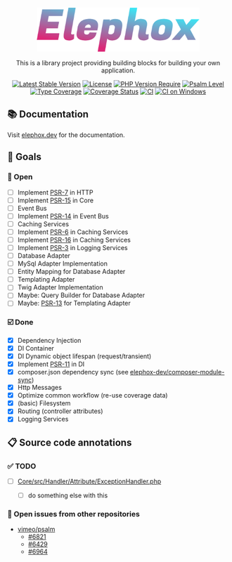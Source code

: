<p align=center>
  <img src="https://raw.githubusercontent.com/elephox-dev/.github/main/profile/logo.svg" alt="Elephox Logo" height=100>
</p>

<p align=center>
  This is a library project providing building blocks for building your own application.
</p>

<p align="center">
  <a href="https://packagist.org/packages/elephox/framework"><img src="https://poser.pugx.org/elephox/framework/v" alt="Latest Stable Version"></a>
  <a href="https://packagist.org/packages/elephox/framework"><img src="https://poser.pugx.org/elephox/framework/license" alt="License"></a>
  <a href="https://packagist.org/packages/elephox/framework"><img src="https://poser.pugx.org/elephox/framework/require/php" alt="PHP Version Require"></a>
  <a href="https://shepherd.dev/github/elephox-dev/framework"><img src="https://shepherd.dev/github/elephox-dev/framework/level.svg" alt="Psalm Level"></a>
  <a href="https://shepherd.dev/github/elephox-dev/framework"><img src="https://shepherd.dev/github/elephox-dev/framework/coverage.svg" alt="Type Coverage"></a>
  <a href="https://coveralls.io/github/elephox-dev/framework?branch=main"><img src="https://coveralls.io/repos/github/elephox-dev/framework/badge.svg?branch=main" alt="Coverage Status"></a>
  <a href="https://github.com/elephox-dev/framework/actions/workflows/ci.yml"><img src="https://github.com/elephox-dev/framework/actions/workflows/ci.yml/badge.svg" alt="CI"></a>
  <a href="https://github.com/elephox-dev/framework/actions/workflows/ci-windows.yml"><img src="https://github.com/elephox-dev/framework/actions/workflows/ci-windows.yml/badge.svg" alt="CI on Windows"></a>
</p>

## 📚 Documentation

Visit [elephox.dev](https://elephox.dev) for the documentation.

## 🎯 Goals

### 🔳 Open

- [ ] Implement [PSR-7](https://www.php-fig.org/psr/psr-7) in HTTP
- [ ] Implement [PSR-15](https://www.php-fig.org/psr/psr-15) in Core
- [ ] Event Bus
- [ ] Implement [PSR-14](https://www.php-fig.org/psr/psr-14) in Event Bus
- [ ] Caching Services
- [ ] Implement [PSR-6](https://www.php-fig.org/psr/psr-6) in Caching Services
- [ ] Implement [PSR-16](https://www.php-fig.org/psr/psr-16) in Caching Services
- [ ] Implement [PSR-3](https://www.php-fig.org/psr/psr-3) in Logging Services
- [ ] Database Adapter
- [ ] MySql Adapter Implementation
- [ ] Entity Mapping for Database Adapter
- [ ] Templating Adapter
- [ ] Twig Adapter Implementation
- [ ] Maybe: Query Builder for Database Adapter
- [ ] Maybe: [PSR-13](https://www.php-fig.org/psr/psr-13) for Templating Adapter

### ☑️ Done

- [x] Dependency Injection
- [x] DI Container
- [x] DI Dynamic object lifespan (request/transient)
- [x] Implement [PSR-11](https://www.php-fig.org/psr/psr-11) in DI
- [x] composer.json dependency sync (see [elephox-dev/composer-module-sync](https://github.com/elephox-dev/composer-module-sync))
- [x] Http Messages
- [x] Optimize common workflow (re-use coverage data)
- [x] (basic) Filesystem
- [x] Routing (controller attributes)
- [x] Logging Services

<!-- start annotations -->

## 📋 Source code annotations

### ✅ TODO

- [ ] [Core/src/Handler/Attribute/ExceptionHandler.php](https://github.com/elephox-dev/framework/tree/main/modules/Core/src/Handler/Attribute/ExceptionHandler.php)
  - [ ] do something else with this


### 🚧 Open issues from other repositories

- [vimeo/psalm](https://github.com/vimeo/psalm)
  - [#6821](https://github.com/vimeo/psalm/issues/6821)
  - [#6429](https://github.com/vimeo/psalm/issues/6429)
  - [#6964](https://github.com/vimeo/psalm/issues/6964)

<!-- end annotations -->
